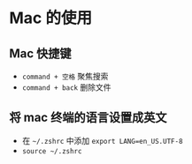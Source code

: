 # Mac 的使用

## Mac 快捷键

- `command + 空格` 聚焦搜索
- `command + back` 删除文件

## 将 mac 终端的语言设置成英文

- 在 `~/.zshrc` 中添加 `export LANG=en_US.UTF-8`
- `source ~/.zshrc`
